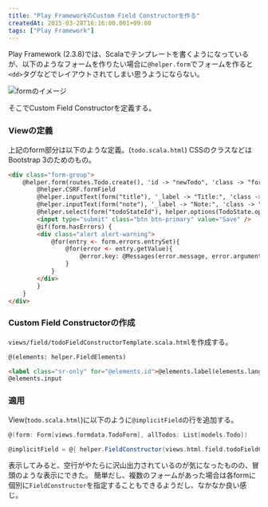 ```yaml
---
title: "Play FrameworkのCustom Field Constructorを作る"
createdAt: 2015-03-28T16:16:00.001+09:00
tags: ["Play Framework"]
---
```

Play Framework (2.3.8)では、Scalaでテンプレートを書くようになっているが、以下のようなフォームを作りたい場合に`@helper.form`でフォームを作ると`<dd>`タグなどでレイアウトされてしまい思うようにならない。

![formのイメージ](https://lh3.googleusercontent.com/-ZBWgN1qx2E8/VRZTC2RtH6I/AAAAAAAAOvI/Q29M8POJw04/s600/Screenshot+2015-03-28+16.03.14.png "Screenshot 2015-03-28 16.03.14.png")

そこでCustom Field Constructorを定義する。

<!--more-->

### Viewの定義

上記のform部分は以下のような定義。(`todo.scala.html`)
CSSのクラスなどはBootstrap 3のためのもの。

```html
<div class="form-group">
    @helper.form(routes.Todo.create(), 'id -> "newTodo", 'class -> "form-inline") {
        @helper.CSRF.formField
        @helper.inputText(form("title"), '_label -> "Title:", 'class -> "form-control", 'placeholder -> "Title")
        @helper.inputText(form("note"), '_label -> "Note:", 'class -> "form-control", 'placeholder -> "Note")
        @helper.select(form("todoStateId"), helper.options(TodoState.options), '_label -> "Status:", 'class -> "form-control")
        <input type="submit" class="btn btn-primary" value="Save" />
        @if(form.hasErrors) {
        <div class="alert alert-warning">
            @for(entry <- form.errors.entrySet){
                @for(error <- entry.getValue){
                    @error.key: @Messages(error.message, error.arguments)
                }
            }
        </div>
        }
    }
</div>
```

### Custom Field Constructorの作成

`views/field/todoFieldConstructorTemplate.scala.html`を作成する。

```html
@(elements: helper.FieldElements)

<label class="sr-only" for="@elements.id">@elements.label(elements.lang)</label>
@elements.input
```

### 適用

View(`todo.scala.html`)に以下のように`@implicitField`の行を追加する。

```scala
@(form: Form[views.formdata.TodoForm], allTodos: List[models.Todo])

@implicitField = @{ helper.FieldConstructor(views.html.field.todoFieldConstructorTemplate.f) }
```

表示してみると、空行がやたらに沢山出力されているのが気になったものの、冒頭のような表示にできた。
簡単だし、複数のフォームがあった場合は各formに個別に`FieldConstructor`を指定することもできるようだし、なかなか良い感じ。
